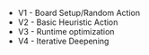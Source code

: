 - V1 - Board Setup/Random Action
- V2 - Basic Heuristic Action
- V3 - Runtime optimization
- V4 - Iterative Deepening
